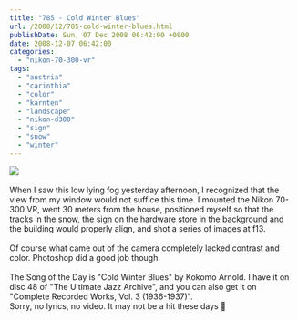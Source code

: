 ```yaml
---
title: "785 - Cold Winter Blues"
url: /2008/12/785-cold-winter-blues.html
publishDate: Sun, 07 Dec 2008 06:42:00 +0000
date: 2008-12-07 06:42:00
categories: 
  - "nikon-70-300-vr"
tags: 
  - "austria"
  - "carinthia"
  - "color"
  - "karnten"
  - "landscape"
  - "nikon-d300"
  - "sign"
  - "snow"
  - "winter"
---
```

<a href="https://d25zfm9zpd7gm5.cloudfront.net/1200x1200/2008/20081206_152021_ps.jpg" target="_blank"><img src="https://d25zfm9zpd7gm5.cloudfront.net/0600x0600/2008/20081206_152021_ps.jpg"/></a><br/><br/> When I saw this low lying fog yesterday afternoon, I recognized that the view from my window would not suffice this time. I mounted the Nikon 70-300 VR, went 30 meters from the house, positioned myself so that the tracks in the snow, the sign on the hardware store in the background and the building would properly align, and shot a series of images at f13.<br/><br/>Of course what came out of the camera completely lacked contrast and color. Photoshop did a good job though.<br/><br/>The Song of the Day is "Cold Winter Blues" by Kokomo Arnold. I have it on disc 48 of "The Ultimate Jazz Archive", and you can also get it on "Complete Recorded Works, Vol. 3 (1936-1937)".<br/>Sorry, no lyrics, no video. It may not be a hit these days 🙂
